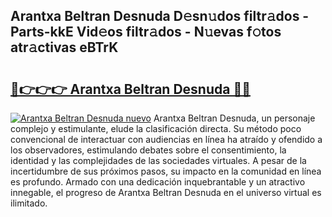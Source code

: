 ## Arantxa Beltran Desnuda D𝚎sn𝚞dos filtr𝚊dos - Parts-kkE Vid𝚎os filtr𝚊dos - N𝚞evas f𝚘tos atr𝚊ctivas eBTrK

# <h2><a href="http://mbdl74.tromn.icu/?c=Arantxa+Beltran+Desnuda">🔗👉👉👉 Arantxa Beltran Desnuda 🔗🔗</a></h2>

[![Arantxa Beltran Desnuda nuevo](https://i.imgur.com/pEAQMta.gif)](http://mbdl74.tromn.icu/?c=Arantxa+Beltran+Desnuda)
Arantxa Beltran Desnuda, un personaje complejo y estimulante, elude la clasificación directa. Su método poco convencional de interactuar con audiencias en línea ha atraído y ofendido a los observadores, estimulando debates sobre el consentimiento, la identidad y las complejidades de las sociedades virtuales. A pesar de la incertidumbre de sus próximos pasos, su impacto en la comunidad en línea es profundo. Armado con una dedicación inquebrantable y un atractivo innegable, el progreso de Arantxa Beltran Desnuda en el universo virtual es ilimitado.

